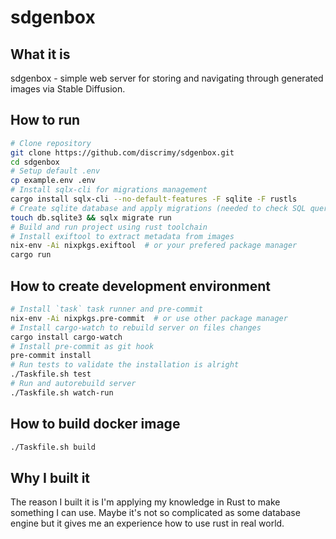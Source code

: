 # sdgenbox

## What it is
sdgenbox - simple web server for storing and navigating through generated images via Stable Diffusion.

## How to run
```bash
# Clone repository
git clone https://github.com/discrimy/sdgenbox.git
cd sdgenbox
# Setup default .env
cp example.env .env
# Install sqlx-cli for migrations management
cargo install sqlx-cli --no-default-features -F sqlite -F rustls
# Create sqlite database and apply migrations (needed to check SQL queries during compilation)
touch db.sqlite3 && sqlx migrate run
# Build and run project using rust toolchain
# Install exiftool to extract metadata from images
nix-env -Ai nixpkgs.exiftool  # or your prefered package manager
cargo run
```

## How to create development environment
```bash
# Install `task` task runner and pre-commit
nix-env -Ai nixpkgs.pre-commit  # or use other package manager
# Install cargo-watch to rebuild server on files changes
cargo install cargo-watch
# Install pre-commit as git hook
pre-commit install
# Run tests to validate the installation is alright
./Taskfile.sh test
# Run and autorebuild server
./Taskfile.sh watch-run
```

## How to build docker image
```bash
./Taskfile.sh build
```

## Why I built it
The reason I built it is I'm applying my knowledge in Rust to make something I can use. Maybe it's not so complicated as some database engine but it gives me an experience how to use rust in real world.
